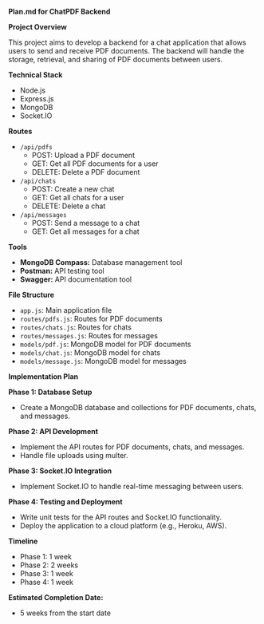   **Plan.md for ChatPDF Backend**

**Project Overview**

This project aims to develop a backend for a chat application that allows users to send and receive PDF documents. The backend will handle the storage, retrieval, and sharing of PDF documents between users.

**Technical Stack**

* Node.js
* Express.js
* MongoDB
* Socket.IO

**Routes**

* `/api/pdfs`
    * POST: Upload a PDF document
    * GET: Get all PDF documents for a user
    * DELETE: Delete a PDF document
* `/api/chats`
    * POST: Create a new chat
    * GET: Get all chats for a user
    * DELETE: Delete a chat
* `/api/messages`
    * POST: Send a message to a chat
    * GET: Get all messages for a chat

**Tools**

* **MongoDB Compass:** Database management tool
* **Postman:** API testing tool
* **Swagger:** API documentation tool

**File Structure**

* `app.js`: Main application file
* `routes/pdfs.js`: Routes for PDF documents
* `routes/chats.js`: Routes for chats
* `routes/messages.js`: Routes for messages
* `models/pdf.js`: MongoDB model for PDF documents
* `models/chat.js`: MongoDB model for chats
* `models/message.js`: MongoDB model for messages

**Implementation Plan**

**Phase 1: Database Setup**

* Create a MongoDB database and collections for PDF documents, chats, and messages.

**Phase 2: API Development**

* Implement the API routes for PDF documents, chats, and messages.
* Handle file uploads using multer.

**Phase 3: Socket.IO Integration**

* Implement Socket.IO to handle real-time messaging between users.

**Phase 4: Testing and Deployment**

* Write unit tests for the API routes and Socket.IO functionality.
* Deploy the application to a cloud platform (e.g., Heroku, AWS).

**Timeline**

* Phase 1: 1 week
* Phase 2: 2 weeks
* Phase 3: 1 week
* Phase 4: 1 week

**Estimated Completion Date:**

* 5 weeks from the start date